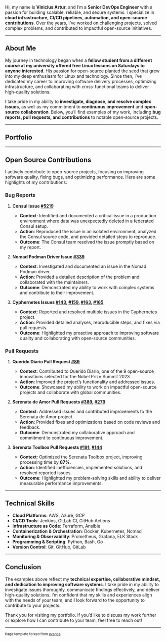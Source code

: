Hi, my name is **Vinicius Artur**, and I’m a **Senior DevOps Engineer** with a passion for building scalable, reliable, and secure systems. I specialize in **cloud infrastructure, CI/CD pipelines, automation, and open-source contributions**. Over the years, I’ve worked on challenging projects, solved complex problems, and contributed to impactful open-source initiatives.

---

## **About Me**
My journey in technology began when a **fellow student from a different course at my university offered free Linux lessons on Saturdays to anyone interested**. His passion for open-source planted the seed that grew into my deep enthusiasm for Linux and technology. Since then, I’ve dedicated my career to improving software delivery processes, optimizing infrastructure, and collaborating with cross-functional teams to deliver high-quality solutions.

I take pride in my ability to **investigate, diagnose, and resolve complex issues**, as well as my commitment to **continuous improvement** and **open-source collaboration**. Below, you’ll find examples of my work, including **bug reports, pull requests, and contributions** to notable open-source projects.

---

## Portfolio

---

## **Open Source Contributions**
I actively contribute to open-source projects, focusing on improving software quality, fixing bugs, and optimizing performance. Here are some highlights of my contributions:

### **Bug Reports**
1. **Consul Issue [#5219](https://github.com/hashicorp/consul/issues/5219)**  
   - **Context**: Identified and documented a critical issue in a production environment where data was unexpectedly deleted in a federated Consul setup.  
   - **Action**: Reproduced the issue in an isolated environment, analyzed the Consul source code, and provided detailed steps to reproduce.  
   - **Outcome**: The Consul team resolved the issue promptly based on my report.  

2. **Nomad Podman Driver Issue [#339](https://github.com/hashicorp/nomad-driver-podman/issues/339)**  
   - **Context**: Investigated and documented an issue in the Nomad Podman driver.  
   - **Action**: Provided a detailed description of the problem and collaborated with the maintainers.  
   - **Outcome**: Demonstrated my ability to work with complex systems and contribute to their improvement.  

3. **Cyphernetes Issues [#143](https://github.com/cyphernetes/cyphernetes/issues/143), [#159](https://github.com/cyphernetes/cyphernetes/issues/159), [#163](https://github.com/cyphernetes/cyphernetes/issues/163), [#165](https://github.com/cyphernetes/cyphernetes/issues/165)**  
   - **Context**: Reported and resolved multiple issues in the Cyphernetes project.  
   - **Action**: Provided detailed analyses, reproducible steps, and fixes via pull requests.  
   - **Outcome**: Highlighted my proactive approach to improving software quality and collaborating with open-source communities.  

### **Pull Requests**
1. **Querido Diario Pull Request [#89](https://github.com/okfn-brasil/querido-diario/pull/89)**  
   - **Context**: Contributed to Querido Diario, one of the 9 open-source innovations selected for the Nobel Prize Summit 2023.  
   - **Action**: Improved the project’s functionality and addressed issues.  
   - **Outcome**: Showcased my ability to work on impactful open-source projects and collaborate with global communities.  

2. **Serenata de Amor Pull Requests [#389](https://github.com/okfn-brasil/serenata-de-amor/pull/389), [#279](https://github.com/okfn-brasil/serenata-de-amor/pull/279)**  
   - **Context**: Addressed issues and contributed improvements to the Serenata de Amor project.  
   - **Action**: Provided fixes and optimizations based on code reviews and feedback.  
   - **Outcome**: Demonstrated my collaborative approach and commitment to continuous improvement.  

3. **Serenata Toolbox Pull Requests [#191](https://github.com/okfn-brasil/serenata-toolbox/pull/191), [#144](https://github.com/okfn-brasil/serenata-toolbox/pull/144)**  
   - **Context**: Optimized the Serenata Toolbox project, improving processing time by **87%**.  
   - **Action**: Identified inefficiencies, implemented solutions, and resolved reported issues.  
   - **Outcome**: Highlighted my problem-solving skills and ability to deliver measurable performance improvements.  

---

## **Technical Skills**
- **Cloud Platforms**: AWS, Azure, GCP  
- **CI/CD Tools**: Jenkins, GitLab CI, GitHub Actions  
- **Infrastructure as Code**: Terraform, Ansible  
- **Containerization & Orchestration**: Docker, Kubernetes, Nomad  
- **Monitoring & Observability**: Prometheus, Grafana, ELK Stack  
- **Programming & Scripting**: Python, Bash, Go  
- **Version Control**: Git, GitHub, GitLab  

---

## **Conclusion**
The examples above reflect my **technical expertise, collaborative mindset, and dedication to improving software systems**. I take pride in my ability to investigate issues thoroughly, communicate findings effectively, and deliver high-quality solutions. I’m confident that my skills and experiences align with the needs of your team, and I look forward to the opportunity to contribute to your projects.

Thank you for visiting my portfolio. If you’d like to discuss my work further or explore how I can contribute to your team, feel free to reach out!

---

<p style="font-size:11px">Page template forked from <a href="https://github.com/evanca/quick-portfolio">evanca</a></p>
